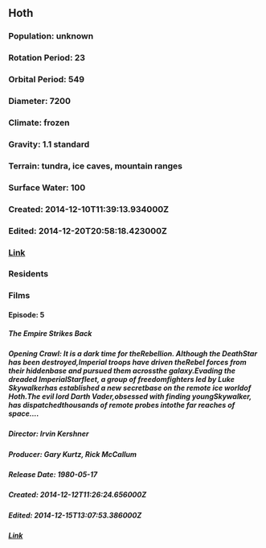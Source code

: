 ## Hoth
### Population: unknown
### Rotation Period: 23
### Orbital Period: 549
### Diameter: 7200
### Climate: frozen
### Gravity: 1.1 standard
### Terrain: tundra, ice caves, mountain ranges
### Surface Water: 100
### Created: 2014-12-10T11:39:13.934000Z
### Edited: 2014-12-20T20:58:18.423000Z
### [Link](https://swapi.dev/api/planets/4/)
### Residents
### Films
#### Episode: 5
##### The Empire Strikes Back
##### Opening Crawl: It is a dark time for theRebellion. Although the DeathStar has been destroyed,Imperial troops have driven theRebel forces from their hiddenbase and pursued them acrossthe galaxy.Evading the dreaded ImperialStarfleet, a group of freedomfighters led by Luke Skywalkerhas established a new secretbase on the remote ice worldof Hoth.The evil lord Darth Vader,obsessed with finding youngSkywalker, has dispatchedthousands of remote probes intothe far reaches of space....
##### Director: Irvin Kershner
##### Producer: Gary Kurtz, Rick McCallum
##### Release Date: 1980-05-17
##### Created: 2014-12-12T11:26:24.656000Z
##### Edited: 2014-12-15T13:07:53.386000Z
##### [Link](https://swapi.dev/api/films/2/)